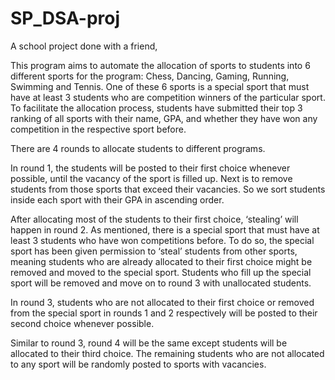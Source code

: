 # SP_DSA-proj

A school project done with a friend,

This program aims to automate the allocation of sports to students into 6 different sports for the program: Chess, Dancing,
Gaming, Running, Swimming and Tennis. One of these 6 sports is a special sport that must have at least 3 students who are 
competition winners of the particular sport. To facilitate the allocation process, students have submitted their top 3 ranking 
of all sports with their name, GPA, and whether they have won any competition in the respective sport before.

There are 4 rounds to allocate students to different programs.

In round 1, the students will be posted to their first choice whenever possible, until the vacancy of the sport is filled up. 
Next is to remove students from those sports that exceed their vacancies. So we sort students inside each sport with their GPA 
in ascending order. 

After allocating most of the students to their first choice, ‘stealing’ will happen in round 2. As mentioned, there is a special 
sport that must have at least 3 students who have won competitions before. To do so, the special sport has been given permission 
to ‘steal’ students from other sports, meaning students who are already allocated to their first choice might be removed and moved 
to the special sport. Students who fill up the special sport will be removed and move on to round 3 with unallocated students.

In round 3, students who are not allocated to their first choice or removed from the special sport in rounds 1 and 2 respectively will 
be posted to their second choice whenever possible.

Similar to round 3, round 4 will be the same except students will be allocated to their third choice. The remaining students who are not 
allocated to any sport will be randomly posted to sports with vacancies.
